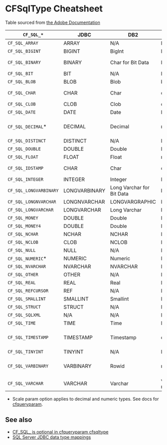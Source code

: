 # CFSqlType Cheatsheet

Table sourced from [the Adobe Documentation][docs]

[docs]: https://helpx.adobe.com/coldfusion/cfml-reference/coldfusion-tags/tags-p-q/cfqueryparam.html

| `CF_SQL_*`             | JDBC          | DB2                       | Oracle              | SQL Server          |
| ---------------------- | ------------- | ------------------------- | ------------------- | ------------------- |
| `CF_SQL_ARRAY`         | ARRAY         | N/A                       | N/A                 | N/A                 |
| `CF_SQL_BIGINT`        | BIGINT        | BigInt                    | N/A                 | bigint              |
| `CF_SQL_BINARY`        | BINARY        | Char for Bit Data         | N/A                 | binary, timestamp   |
| `CF_SQL_BIT`           | BIT           | N/A                       | N/A                 | bit                 |
| `CF_SQL_BLOB`          | BLOB          | Blob                      | blob, bfile         | longvarbinary       |
| `CF_SQL_CHAR`          | CHAR          | Char                      | char, nchar         | char, nchar, uniqueidentifier |
| `CF_SQL_CLOB`          | CLOB          | Clob                      | clob, nclob         | N/A                 |
| `CF_SQL_DATE`          | DATE          | Date                      | N/A/                | date                |
| `CF_SQL_DECIMAL`*      | DECIMAL       | Decimal                   | number              | decimal, money, smallmoney |
| `CF_SQL_DISTINCT`      | DISTINCT      | N/A                       | N/A                 | N/A                 |
| `CF_SQL_DOUBLE`        | DOUBLE        | Double                    | N/A                 | float               |
| `CF_SQL_FLOAT`         | FLOAT         | Float                     | number              | real                |
| `CF_SQL_IDSTAMP`       | CHAR          | Char                      | char, nchar         | char, nchar, uniqueidentifier |
| `CF_SQL_INTEGER`       | INTEGER       | Integer                   | N/A                 | int                 |
| `CF_SQL_LONGVARBINARY` | LONGVARBINARY | Long Varchar for Bit Data | long raw            | image               |
| `CF_SQL_LONGNVARCHAR`  | LONGNVARCHAR  | LONGVARGRAPHIC            | NVARCHAR2           | ntext, xml          |
| `CF_SQL_LONGVARCHAR`   | LONGVARCHAR   | Long Varchar              | long                | text, ntext, xml    |
| `CF_SQL_MONEY`         | DOUBLE        | Double                    | N/A                 | float, money        |
| `CF_SQL_MONEY4`        | DOUBLE        | Double                    | N/A                 | float, money        |
| `CF_SQL_NCHAR`         | NCHAR         | NCHAR                     | NCHAR               | nchar               |
| `CF_SQL_NCLOB`         | CLOB          | NCLOB                     | NCLOB               | nvarchar            |
| `CF_SQL_NULL`          | NULL          | N/A                       | N/A                 | N/A                 |
| `CF_SQL_NUMERIC`*      | NUMERIC       | Numeric                   | N/A                 | numeric             |
| `CF_SQL_NVARCHAR`      | NVARCHAR      | NVARCHAR                  | NVARCHAR2           | nvarchar            |
| `CF_SQL_OTHER`         | OTHER         | N/A                       | N/A                 | N/A                 |
| `CF_SQL_REAL`          | REAL          | Real                      | N/A                 | real                |
| `CF_SQL_REFCURSOR`     | REF           | N/A                       | N/A                 | N/A                 |
| `CF_SQL_SMALLINT`      | SMALLINT      | Smallint                  | N/A                 | smallint            |
| `CF_SQL_STRUCT`        | STRUCT        | N/A                       | N/A                 | N/A                 |
| `CF_SQL_SQLXML`        | N/A           | N/A                       | N/A                 | xml                 |
| `CF_SQL_TIME`          | TIME          | Time                      | N/A                 | time                |
| `CF_SQL_TIMESTAMP`     | TIMESTAMP     | Timestamp                 | date                | datetime, datetime2, smalldatetime |
| `CF_SQL_TINYINT`       | TINYINT       | N/A                       | N/A                 | tinyint             |
| `CF_SQL_VARBINARY`     | VARBINARY     | Rowid                     | raw                 | varbinary, geometry, geography, udt |
| `CF_SQL_VARCHAR`       | VARCHAR       | Varchar                   | varchar2, nvarchar2 | varchar, nvarchar   |

* Scale param option applies to decimal and numeric types. See docs for [cfqueryparam](https://cfdocs.org/cfqueryparam).

## See also

- [CF_SQL_ is optional in cfqueryparam cfsqltype](https://www.petefreitag.com/blog/cfsql-optional-cfqueryparam/)
- [SQL Server JDBC data type mappings](https://docs.microsoft.com/en-us/sql/connect/jdbc/using-basic-data-types)
